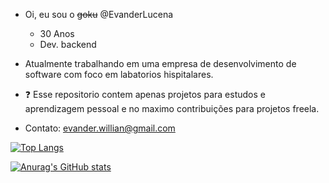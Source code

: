 - Oi, eu sou o <s>goku</s> @EvanderLucena
     - 30 Anos
     - Dev. backend 
   
- Atualmente trabalhando em uma empresa de desenvolvimento de software com foco em labatorios hispitalares.
- :question: Esse repositorio contem apenas projetos para estudos e aprendizagem pessoal e no maximo contribuições para projetos freela.
-  Contato: evander.willian@gmail.com

[![Top Langs](https://github-readme-stats.vercel.app/api/top-langs/?username=EvanderLucena&layout=compact)](https://github.com/anuraghazra/github-readme-stats)

[![Anurag's GitHub stats](https://github-readme-stats.vercel.app/api?username=EvanderLucena&show_icons=true&theme=radical)](https://github.com/anuraghazra/github-readme-stats)
